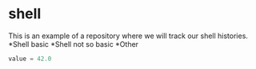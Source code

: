 # shell
This is an example of a repository where we will track our shell histories.
*Shell basic
*Shell not so basic
*Other
```python
value = 42.0
```

